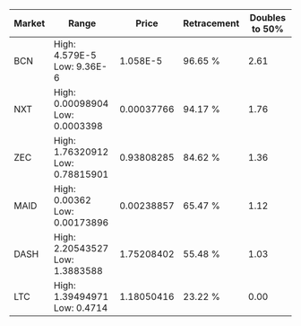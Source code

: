 | Market | Range | Price| Retracement | Doubles to 50% |
| --- | --- | --- | --- | --- |
| BCN | High: 4.579E-5<br />Low: 9.36E-6 | 1.058E-5 | 96.65 % | 2.61 |
| NXT | High: 0.00098904<br />Low: 0.0003398 | 0.00037766 | 94.17 % | 1.76 |
| ZEC | High: 1.76320912<br />Low: 0.78815901 | 0.93808285 | 84.62 % | 1.36 |
| MAID | High: 0.00362<br />Low: 0.00173896 | 0.00238857 | 65.47 % | 1.12 |
| DASH | High: 2.20543527<br />Low: 1.3883588 | 1.75208402 | 55.48 % | 1.03 |
| LTC | High: 1.39494971<br />Low: 0.4714 | 1.18050416 | 23.22 % | 0.00 |
